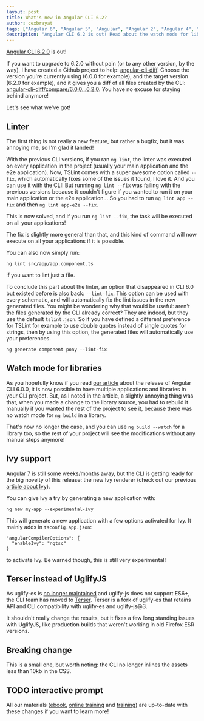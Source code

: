 ```yaml
---
layout: post
title: What's new in Angular CLI 6.2?
author: cexbrayat
tags: ["Angular 6", "Angular 5", "Angular", "Angular 2", "Angular 4", "Angular CLI"]
description: "Angular CLI 6.2 is out! Read about the watch mode for libraries, Ivy support, the new linter options and more!"
---
```


[Angular CLI 6.2.0](https://github.com/angular/angular-cli/releases/tag/v6.2.0) is out!

If you want to upgrade to 6.2.0 without pain (or to any other version, by the way), I have created a Github project to help: [angular-cli-diff](https://github.com/cexbrayat/angular-cli-diff). Choose the version you're currently using (6.0.0 for example), and the target version (6.2.0 for example), and it gives you a diff of all files created by the CLI: [angular-cli-diff/compare/6.0.0...6.2.0](https://github.com/cexbrayat/angular-cli-diff/compare/6.0.0...6.2.0). You have no excuse for staying behind anymore!

Let's see what we've got!

## Linter

The first thing is not really a new feature, but rather a bugfix,
but it was annoying me, so I'm glad it landed!

With the previous CLI versions, if you ran `ng lint`,
the linter was executed on every application in the project
(usually your main application and the e2e application).
Now, TSLint comes with a super awesome option called `--fix`,
which automatically fixes some of the issues it found, I love it.
And you can use it with the CLI!
But running `ng lint --fix` was failing with the previous versions
because it couldn't figure if you wanted to run it on your main application or the e2e application...
So you had to run `ng lint app --fix` and then `ng lint app-e2e --fix`.

This is now solved, and if you run `ng lint --fix`,
the task will be executed on all your applications!

The fix is slightly more general than that,
and this kind of command will now execute on all your applications if it is possible.

You can also now simply run:

    ng lint src/app/app.component.ts

if you want to lint just a file.

To conclude this part about the linter,
an option that disappeared in CLI 6.0 but existed before is also back: `--lint-fix`.
This option can be used with every schematic,
and will automatically fix the lint issues in the new generated files.
You might be wondering why that would be useful: aren't the files generated by the CLI already correct?
They are indeed, but they use the default `tslint.json`.
So if you have defined a different preference for TSLint
for example to use double quotes instead of single quotes for strings,
then by using this option, the generated files will automatically use your preferences.

    ng generate component pony --lint-fix

## Watch mode for libraries

As you hopefully know if you read [our article](/2018/05/04/angular-cli-6.0/) about the release of Angular CLI 6.0.0,
it is now possible to have multiple applications and libraries in your CLI project.
But, as I noted in the article, a slightly annoying thing was that,
when you made a change to the library source,
you had to rebuild it manually if you wanted the rest of the project to see it,
because there was no watch mode for `ng build` in a library.

That's now no longer the case,
and you can use `ng build --watch` for a library too,
so the rest of your project will see the modifications without any manual steps anymore!

## Ivy support

Angular&nbsp;7 is still some weeks/months away,
but the CLI is getting ready for the big novelty of this release:
the new Ivy renderer (check out our previous [article about Ivy](/2018/05/04/what-is-new-angular-6/)).

You can give Ivy a try by generating a new application with:

    ng new my-app --experimental-ivy

This will generate a new application with a few options activated for Ivy.
It mainly adds in `tsconfig.app.json`:

    "angularCompilerOptions": {
      "enableIvy": "ngtsc"
    }

to activate Ivy.
Be warned though, this is still very experimental!

## Terser instead of UglifyJS

As uglify-es is [no longer maintained](https://github.com/mishoo/UglifyJS2/issues/3156#issuecomment-392943058) and uglify-js does not support ES6+,
the CLI team has moved to [Terser](https://github.com/fabiosantoscode/terser).
Terser is a fork of uglify-es that retains API and CLI compatibility with uglify-es and uglify-js@3.

It shouldn't really change the results,
but it fixes a few long standing issues with UglifyJS,
like production builds that weren't working in old Firefox ESR versions.

## Breaking change

This is a small one, but worth noting:
the CLI no longer inlines the assets less than 10kb in the CSS.

## TODO interactive prompt

All our materials ([ebook](https://books.ninja-squad.com/angular), [online training](https://angular-exercises.ninja-squad.com/) and [training](https://ninja-squad.com/training/angular)) are up-to-date with these changes if you want to learn more!
